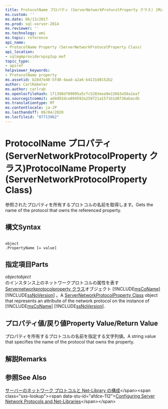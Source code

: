 ```yaml
---
title: ProtocolName プロパティ (ServerNetworkProtocolProperty クラス) |Microsoft Docs
ms.custom: ''
ms.date: 06/13/2017
ms.prod: sql-server-2014
ms.reviewer: ''
ms.technology: wmi
ms.topic: reference
api_name:
- ProtocolName Property (ServerNetworkProtocolProperty Class)
api_location:
- sqlmgmproviderxpsp2up.mof
topic_type:
- apiref
helpviewer_keywords:
- ProtocolName property
ms.assetid: b28d7e40-5fd8-4aad-a2a6-b4131d8152b2
author: CarlRabeler
ms.author: carlrab
ms.openlocfilehash: 1f1398d709095a5cfc5203eea9e22663a50a1ea7
ms.sourcegitcommit: ad4d92dce894592a259721a1571b1d8736abacdb
ms.translationtype: MT
ms.contentlocale: ja-JP
ms.lasthandoff: 08/04/2020
ms.locfileid: "87713962"
---
```

# <a name="protocolname-property-servernetworkprotocolproperty-class"></a><span data-ttu-id="afdce-102">ProtocolName プロパティ (ServerNetworkProtocolProperty クラス)</span><span class="sxs-lookup"><span data-stu-id="afdce-102">ProtocolName Property (ServerNetworkProtocolProperty Class)</span></span>
  <span data-ttu-id="afdce-103">参照されたプロパティを所有するプロトコルの名前を取得します。</span><span class="sxs-lookup"><span data-stu-id="afdce-103">Gets the name of the protocol that owns the referenced property.</span></span>  
  
## <a name="syntax"></a><span data-ttu-id="afdce-104">構文</span><span class="sxs-lookup"><span data-stu-id="afdce-104">Syntax</span></span>  
  
```  
  
object  
.PropertyName [= value]  
```  
  
## <a name="parts"></a><span data-ttu-id="afdce-105">指定項目</span><span class="sxs-lookup"><span data-stu-id="afdce-105">Parts</span></span>  
 <span data-ttu-id="afdce-106">*object*</span><span class="sxs-lookup"><span data-stu-id="afdce-106">*object*</span></span>  
 <span data-ttu-id="afdce-107">のインスタンス上のネットワークプロトコルの属性を表す[Servernetworkprotocolproperty クラス](servernetworkprotocolproperty-class.md)オブジェクト [!INCLUDE[msCoName](../../../includes/msconame-md.md)] [!INCLUDE[ssNoVersion](../../../includes/ssnoversion-md.md)] 。</span><span class="sxs-lookup"><span data-stu-id="afdce-107">A [ServerNetworkProtocolProperty Class](servernetworkprotocolproperty-class.md) object that represents an attribute of the network protocol on the instance of [!INCLUDE[msCoName](../../../includes/msconame-md.md)] [!INCLUDE[ssNoVersion](../../../includes/ssnoversion-md.md)].</span></span>  
  
## <a name="property-valuereturn-value"></a><span data-ttu-id="afdce-108">プロパティ値/戻り値</span><span class="sxs-lookup"><span data-stu-id="afdce-108">Property Value/Return Value</span></span>  
 <span data-ttu-id="afdce-109">プロパティを所有するプロトコルの名前を指定する文字列値。</span><span class="sxs-lookup"><span data-stu-id="afdce-109">A string value that specifies the name of the protocol that owns the property.</span></span>  
  
## <a name="remarks"></a><span data-ttu-id="afdce-110">解説</span><span class="sxs-lookup"><span data-stu-id="afdce-110">Remarks</span></span>  
  
## <a name="see-also"></a><span data-ttu-id="afdce-111">参照</span><span class="sxs-lookup"><span data-stu-id="afdce-111">See Also</span></span>  
 <span data-ttu-id="afdce-112">[サーバーのネットワーク プロトコルと Net-Library の構成](https://msdn.microsoft.com/library/ms177485\(v=sql.100\).aspx)</span><span class="sxs-lookup"><span data-stu-id="afdce-112">[Configuring Server Network Protocols and Net-Libraries](https://msdn.microsoft.com/library/ms177485\(v=sql.100\).aspx)</span></span>  
  
  
